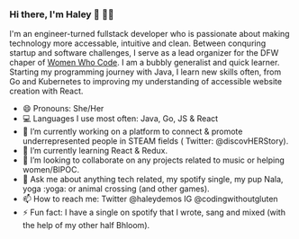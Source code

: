 ### Hi there, I'm Haley 👋 :woman_technologist:

<!--
**hdemos/hdemos** is a ✨ _special_ ✨ repository because its `README.md` (this file) appears on your GitHub profile.-->

I'm an engineer-turned fullstack developer who is passionate about making technology more accessable, intuitive and clean. Between conquring startup and software challenges, I serve as a lead organizer for the DFW chaper of [Women Who Code](https://www.womenwhocode.com/). I am a bubbly generalist and quick learner. Starting my programming journey with Java, I learn new skills often, from Go and Kubernetes to improving my understanding of accessible website creation with React.

- 😄 Pronouns: She/Her
- :computer: Languages I use most often: Java, Go, JS & React
- 🔭 I’m currently working on a platform to connect & promote underrepresented people in STEAM fields ( Twitter: @discovHERStory).
- 🌱 I’m currently learning React & Redux.
- 👯 I’m looking to collaborate on any projects related to music or helping women/BIPOC.
- 💬 Ask me about anything tech related, my spotify single, my pup Nala, yoga :yoga: or animal crossing (and other games). 
- 📫 How to reach me: Twitter @haleydemos IG @codingwithoutgluten
- ⚡ Fun fact: I have a single on spotify that I wrote, sang and mixed (with the help of my other half Bhloom).
